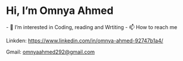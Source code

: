  <h1> Hi, I’m Omnya Ahmed </h1>
- 👀 I’m interested in Coding, reading and Wrtiting
- 📫 How to reach me 

Linkden: https://www.linkedin.com/in/omnya-ahmed-92747b1a4/

Gmail: omnyaahmed292@gmail.com

<!---
OmniaAhmed292/OmniaAhmed292 is a ✨ special ✨ repository because its `README.md` (this file) appears on your GitHub profile.
You can click the Preview link to take a look at your changes.
--->
